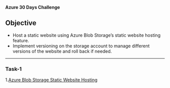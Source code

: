  **Azure 30 Days Challenge**

## Objective
- Host a static website using Azure Blob Storage’s static website hosting feature.
- Implement versioning on the storage account to manage different versions of the website and roll back if needed.

---

### Task-1

1.[Azure Blob Storage Static Website Hosting](https://github.com/vasanth-z/Azure-30-days-challenge/blob/62f2166b84effc22da6211671479ea97464d1137/Task-1)




